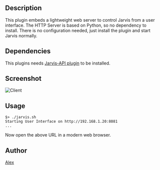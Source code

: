 <!---
IMPORTANT
=========
This README.md is displayed in the WebStore as well as within Jarvis app
Please do not change the structure of this file
Fill-in Description, Usage & Author sections
Make sure to rename the [en] folder into the language code your plugin is written in (ex: fr, es, de, it...)
For multi-language plugin:
- clone the language directory and translate commands/functions.sh
- optionally write the Description / Usage sections in several languages
-->
## Description
This plugin embeds a lightweight web server to control Jarvis from a user interface.
The HTTP Server is based on Python, so no dependency to install.
There is no configuration needed, just install the plugin and start Jarvis normally.

## Dependencies

This plugins needs [Jarvis-API plugin](http://domotiquefacile.fr/jarvis/plugins/jarvis-api) to be installed.

## Screenshot

![Client](https://cdn.rawgit.com/alexylem/jarvis-ui/master/screenshots/client.png)

## Usage
```
$> ./jarvis.sh
Starting User Interface on http://192.168.1.20:8081
...
```
Now open the above URL in a modern web browser.

## Author
[Alex](https://github.com/alexylem)
